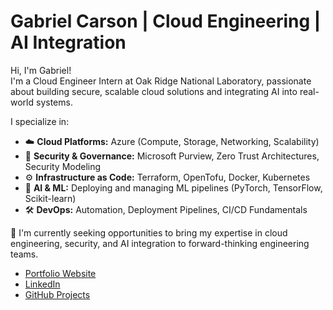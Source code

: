 # Gabriel Carson | Cloud Engineering | AI Integration 

Hi, I'm Gabriel!  
I'm a Cloud Engineer Intern at Oak Ridge National Laboratory, passionate about building secure, scalable cloud solutions and integrating AI into real-world systems.

I specialize in:
- ☁️ **Cloud Platforms:** Azure (Compute, Storage, Networking, Scalability)
- 🔐 **Security & Governance:** Microsoft Purview, Zero Trust Architectures, Security Modeling
- ⚙️ **Infrastructure as Code:** Terraform, OpenTofu, Docker, Kubernetes
- 🦰 **AI & ML:** Deploying and managing ML pipelines (PyTorch, TensorFlow, Scikit-learn)
- 🛠️ **DevOps:** Automation, Deployment Pipelines, CI/CD Fundamentals

🔎 I'm currently seeking opportunities to bring my expertise in cloud engineering, security, and AI integration to forward-thinking engineering teams.

- [Portfolio Website](https://resume-site-puce.vercel.app/)
- [LinkedIn](https://www.linkedin.com/in/gabriel-carson-26b140259/)
- [GitHub Projects](https://github.com/gcarson1)
